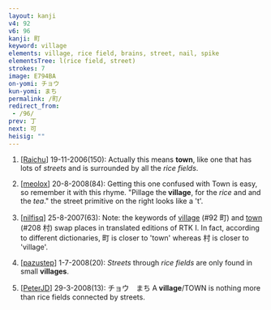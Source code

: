 ```yaml
---
layout: kanji
v4: 92
v6: 96
kanji: 町
keyword: village
elements: village, rice field, brains, street, nail, spike
elementsTree: l(rice field, street)
strokes: 7
image: E794BA
on-yomi: チョウ
kun-yomi: まち
permalink: /町/
redirect_from:
 - /96/
prev: 丁
next: 可
heisig: ""
---
```


1) [<a href="http://kanji.koohii.com/profile/Raichu">Raichu</a>] 19-11-2006(150): Actually this means <strong>town</strong>, like one that has lots of <em>streets</em> and is surrounded by all the <em>rice fields</em>.

2) [<a href="http://kanji.koohii.com/profile/meolox">meolox</a>] 20-8-2008(84): Getting this one confused with Town is easy, so remember it with this rhyme. &quot;Pillage the<strong> village</strong>, for the <em>rice</em> and and the <em>tea</em>.&quot; the street primitive on the right looks like a &#039;t&#039;.

3) [<a href="http://kanji.koohii.com/profile/nilfisq">nilfisq</a>] 25-8-2007(63): Note: the keywords of <a href="../v4/92.html">village</a> (#92 町) and <a href="../v4/208.html">town</a> (#208 村) swap places in translated editions of RTK I. In fact, according to different dictionaries, 町 is closer to &#039;town&#039; whereas 村 is closer to &#039;village&#039;.

4) [<a href="http://kanji.koohii.com/profile/pazustep">pazustep</a>] 1-7-2008(20): <em>Streets</em> through <em>rice fields</em> are only found in small <strong>villages</strong>.

5) [<a href="http://kanji.koohii.com/profile/PeterJD">PeterJD</a>] 29-3-2008(13): チョウ　まち A<strong> village</strong>/TOWN is nothing more than rice fields connected by streets.

